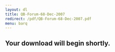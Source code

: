 ```yaml
---
layout: dl
title: QB-Forum-68-Dec-2007
redirect: /pdf/QB-Forum-68-Dec-2007.pdf
menu: barq
---
```

## Your download will begin shortly.
